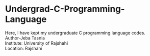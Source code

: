 # Undergrad-C-Programming-Language
Here, I have kept my undergraduate C programming language codes.
<br>
Author-Jeba Tasnia
<br>
Institute: University of Rajshahi
<br>
Location: Rajshahi
